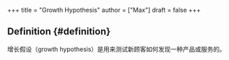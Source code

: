 +++
title = "Growth Hypothesis"
author = ["Max"]
draft = false
+++

## Definition {#definition}

增长假设（growth hypothesis）是用来测试新顾客如何发现一种产品或服务的。

